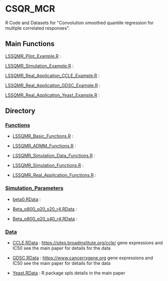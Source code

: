 # CSQR_MCR
R Code and Datasets for "Convolution smoothed quantile regression for multiple correlated responses".

## Main Functions

[LSSQMR_Pilot_Example.R](https://github.com/Stat-Y/CSQR_MCR/blob/main/LSSQMR_Pilot_Example.R) : 

[LSSQMR_Simulation_Example.R](https://github.com/Stat-Y/CSQR_MCR/blob/main/LSSQMR_Simulation_Example.R) : 

[LSSQMR_Real_Application_CCLE_Example.R](https://github.com/Stat-Y/CSQR_MCR/blob/main/LSSQMR_Real_Application_CCLE_Example.R) : 

[LSSQMR_Real_Application_GDSC_Example.R](https://github.com/Stat-Y/CSQR_MCR/blob/main/LSSQMR_Real_Application_GDSC_Example.R) : 

[LSSQMR_Real_Application_Yeast_Example.R](https://github.com/Stat-Y/CSQR_MCR/blob/main/LSSQMR_Real_Application_Yeast_Example.R) : 

## Directory

### [Functions](https://github.com/Stat-Y/CSQR_MCR/tree/main/Functions)

- [LSSQMR_Basic_Functions.R](https://github.com/Stat-Y/CSQR_MCR/blob/main/Functions/LSSQMR_Basic_Functions.R) :

- [LSSQMR_ADMM_Functions.R](https://github.com/Stat-Y/CSQR_MCR/blob/main/Functions/LSSQMR_ADMM_Functions.R) : 

- [LSSQMR_Simulation_Data_Functions.R](https://github.com/Stat-Y/CSQR_MCR/blob/main/Functions/LSSQMR_Simulation_Data_Functions.R) :

- [LSSQMR_Simulation_Functions.R](https://github.com/Stat-Y/CSQR_MCR/blob/main/Functions/LSSQMR_Simulation_Functions.R) :

- [LSSQMR_Real_Application_Functions.R](https://github.com/Stat-Y/CSQR_MCR/blob/main/Functions/LSSQMR_Real_Application_Functions.R) :

### [Simulation_Parameters](https://github.com/Stat-Y/CSQR_MCR/tree/main/Simulation_Parameters)

- [beta0.RData](https://github.com/Stat-Y/CSQR_MCR/blob/main/Simulation_Parameters/beta0.RData) : 

- [Beta_p800_q20_s20_r4.RData](https://github.com/Stat-Y/CSQR_MCR/blob/main/Simulation_Parameters/Beta_p800_q20_s20_r4.RData) :

- [Beta_p800_q20_s40_r4.RData](https://github.com/Stat-Y/CSQR_MCR/blob/main/Simulation_Parameters/Beta_p800_q20_s40_r4.RData) : 

### [Data](https://github.com/Stat-Y/CSQR_MCR/tree/main/Data)

- [CCLE.RData](https://github.com/Stat-Y/CSQR_MCR/blob/main/Data/CCLE.RData) : https://sites.broadinstitute.org/ccle/ gene expressions and IC50 see the main paper for details for the data

- [GDSC.RData](https://github.com/Stat-Y/CSQR_MCR/blob/main/Data/GDSC.RData) : https://www.cancerrxgene.org gene expressions and IC50 see the main paper for details for the data

- [Yeast.RData](https://github.com/Stat-Y/CSQR_MCR/blob/main/Data/Yeast.RData) : R package spls details in the main paper
